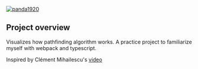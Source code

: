 [![panda1920](https://circleci.com/gh/panda1920/pathfinding-visualizer.svg?style=svg)](https://app.circleci.com/pipelines/github/panda1920/pathfinding-visualizer)

## Project overview
Visualizes how pathfinding algorithm works.
A practice project to familiarize myself with webpack and typescript.

Inspired by Clément Mihailescu's [video]

[video]: https://www.youtube.com/watch?v=n4t_-NjY_Sg
